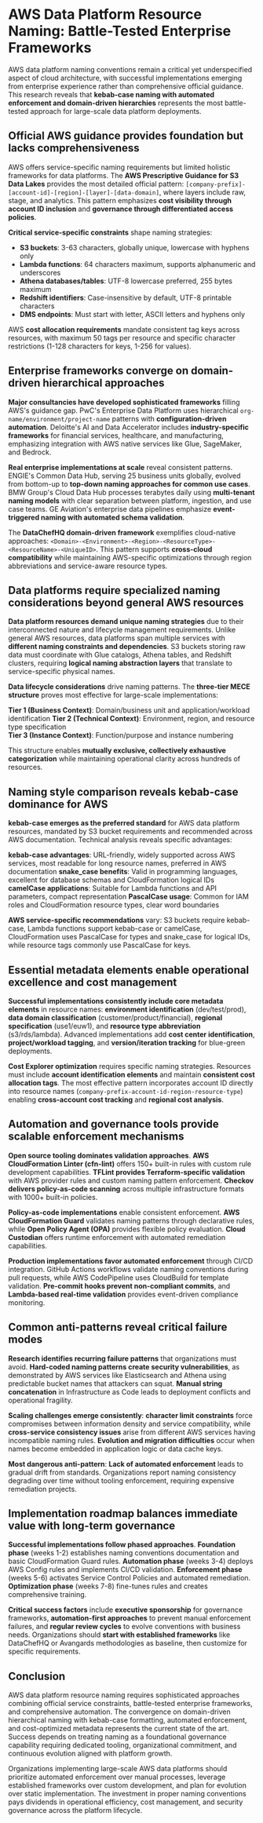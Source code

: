 # AWS Data Platform Resource Naming: Battle-Tested Enterprise Frameworks

AWS data platform naming conventions remain a critical yet underspecified aspect of cloud architecture, with successful implementations emerging from enterprise experience rather than comprehensive official guidance. This research reveals that **kebab-case naming with automated enforcement and domain-driven hierarchies** represents the most battle-tested approach for large-scale data platform deployments.

## Official AWS guidance provides foundation but lacks comprehensiveness

AWS offers service-specific naming requirements but limited holistic frameworks for data platforms. The **AWS Prescriptive Guidance for S3 Data Lakes** provides the most detailed official pattern: `[company-prefix]-[account-id]-[region]-[layer]-[data-domain]`, where layers include raw, stage, and analytics. This pattern emphasizes **cost visibility through account ID inclusion** and **governance through differentiated access policies**.

**Critical service-specific constraints** shape naming strategies:

- **S3 buckets**: 3-63 characters, globally unique, lowercase with hyphens only
- **Lambda functions**: 64 characters maximum, supports alphanumeric and underscores
- **Athena databases/tables**: UTF-8 lowercase preferred, 255 bytes maximum
- **Redshift identifiers**: Case-insensitive by default, UTF-8 printable characters
- **DMS endpoints**: Must start with letter, ASCII letters and hyphens only

AWS **cost allocation requirements** mandate consistent tag keys across resources, with maximum 50 tags per resource and specific character restrictions (1-128 characters for keys, 1-256 for values).

## Enterprise frameworks converge on domain-driven hierarchical approaches

**Major consultancies have developed sophisticated frameworks** filling AWS's guidance gap. PwC's Enterprise Data Platform uses hierarchical `org-name/environment/project-name` patterns with **configuration-driven automation**. Deloitte's AI and Data Accelerator includes **industry-specific frameworks** for financial services, healthcare, and manufacturing, emphasizing integration with AWS native services like Glue, SageMaker, and Bedrock.

**Real enterprise implementations at scale** reveal consistent patterns. ENGIE's Common Data Hub, serving 25 business units globally, evolved from bottom-up to **top-down naming approaches for common use cases**. BMW Group's Cloud Data Hub processes terabytes daily using **multi-tenant naming models** with clear separation between platform, ingestion, and use case teams. GE Aviation's enterprise data pipelines emphasize **event-triggered naming with automated schema validation**.

The **DataChefHQ domain-driven framework** exemplifies cloud-native approaches: `<Domain>-<Environment>-<Region>-<ResourceType>-<ResourceName>-<UniqueID>`. This pattern supports **cross-cloud compatibility** while maintaining AWS-specific optimizations through region abbreviations and service-aware resource types.

## Data platforms require specialized naming considerations beyond general AWS resources

**Data platform resources demand unique naming strategies** due to their interconnected nature and lifecycle management requirements. Unlike general AWS resources, data platforms span multiple services with **different naming constraints and dependencies**. S3 buckets storing raw data must coordinate with Glue catalogs, Athena tables, and Redshift clusters, requiring **logical naming abstraction layers** that translate to service-specific physical names.

**Data lifecycle considerations** drive naming patterns. The **three-tier MECE structure** proves most effective for large-scale implementations:

**Tier 1 (Business Context)**: Domain/business unit and application/workload identification
**Tier 2 (Technical Context)**: Environment, region, and resource type specification  
**Tier 3 (Instance Context)**: Function/purpose and instance numbering

This structure enables **mutually exclusive, collectively exhaustive categorization** while maintaining operational clarity across hundreds of resources.

## Naming style comparison reveals kebab-case dominance for AWS

**kebab-case emerges as the preferred standard** for AWS data platform resources, mandated by S3 bucket requirements and recommended across AWS documentation. Technical analysis reveals specific advantages:

**kebab-case advantages**: URL-friendly, widely supported across AWS services, most readable for long resource names, preferred in AWS documentation
**snake_case benefits**: Valid in programming languages, excellent for database schemas and CloudFormation logical IDs  
**camelCase applications**: Suitable for Lambda functions and API parameters, compact representation
**PascalCase usage**: Common for IAM roles and CloudFormation resource types, clear word boundaries

**AWS service-specific recommendations** vary: S3 buckets require kebab-case, Lambda functions support kebab-case or camelCase, CloudFormation uses PascalCase for types and snake_case for logical IDs, while resource tags commonly use PascalCase for keys.

## Essential metadata elements enable operational excellence and cost management

**Successful implementations consistently include core metadata elements** in resource names: **environment identification** (dev/test/prod), **data domain classification** (customer/product/financial), **regional specification** (use1/euw1), and **resource type abbreviation** (s3/rds/lambda). Advanced implementations add **cost center identification**, **project/workload tagging**, and **version/iteration tracking** for blue-green deployments.

**Cost Explorer optimization** requires specific naming strategies. Resources must include **account identification elements** and maintain **consistent cost allocation tags**. The most effective pattern incorporates account ID directly into resource names (`company-prefix-account-id-region-resource-type`) enabling **cross-account cost tracking** and **regional cost analysis**.

## Automation and governance tools provide scalable enforcement mechanisms

**Open source tooling dominates validation approaches**. **AWS CloudFormation Linter (cfn-lint)** offers 150+ built-in rules with custom rule development capabilities. **TFLint provides Terraform-specific validation** with AWS provider rules and custom naming pattern enforcement. **Checkov delivers policy-as-code scanning** across multiple infrastructure formats with 1000+ built-in policies.

**Policy-as-code implementations** enable consistent enforcement. **AWS CloudFormation Guard** validates naming patterns through declarative rules, while **Open Policy Agent (OPA)** provides flexible policy evaluation. **Cloud Custodian** offers runtime enforcement with automated remediation capabilities.

**Production implementations favor automated enforcement** through CI/CD integration. GitHub Actions workflows validate naming conventions during pull requests, while AWS CodePipeline uses CloudBuild for template validation. **Pre-commit hooks prevent non-compliant commits**, and **Lambda-based real-time validation** provides event-driven compliance monitoring.

## Common anti-patterns reveal critical failure modes

**Research identifies recurring failure patterns** that organizations must avoid. **Hard-coded naming patterns create security vulnerabilities**, as demonstrated by AWS services like Elasticsearch and Athena using predictable bucket names that attackers can squat. **Manual string concatenation** in Infrastructure as Code leads to deployment conflicts and operational fragility.

**Scaling challenges emerge consistently**: **character limit constraints** force compromises between information density and service compatibility, while **cross-service consistency issues** arise from different AWS services having incompatible naming rules. **Evolution and migration difficulties** occur when names become embedded in application logic or data cache keys.

**Most dangerous anti-pattern**: **Lack of automated enforcement** leads to gradual drift from standards. Organizations report naming consistency degrading over time without tooling enforcement, requiring expensive remediation projects.

## Implementation roadmap balances immediate value with long-term governance

**Successful implementations follow phased approaches**. **Foundation phase** (weeks 1-2) establishes naming conventions documentation and basic CloudFormation Guard rules. **Automation phase** (weeks 3-4) deploys AWS Config rules and implements CI/CD validation. **Enforcement phase** (weeks 5-6) activates Service Control Policies and automated remediation. **Optimization phase** (weeks 7-8) fine-tunes rules and creates comprehensive training.

**Critical success factors** include **executive sponsorship** for governance frameworks, **automation-first approaches** to prevent manual enforcement failures, and **regular review cycles** to evolve conventions with business needs. Organizations should **start with established frameworks** like DataChefHQ or Avangards methodologies as baseline, then customize for specific requirements.

## Conclusion

AWS data platform resource naming requires sophisticated approaches combining official service constraints, battle-tested enterprise frameworks, and comprehensive automation. The convergence on domain-driven hierarchical naming with kebab-case formatting, automated enforcement, and cost-optimized metadata represents the current state of the art. Success depends on treating naming as a foundational governance capability requiring dedicated tooling, organizational commitment, and continuous evolution aligned with platform growth.

Organizations implementing large-scale AWS data platforms should prioritize automated enforcement over manual processes, leverage established frameworks over custom development, and plan for evolution over static implementation. The investment in proper naming conventions pays dividends in operational efficiency, cost management, and security governance across the platform lifecycle.
